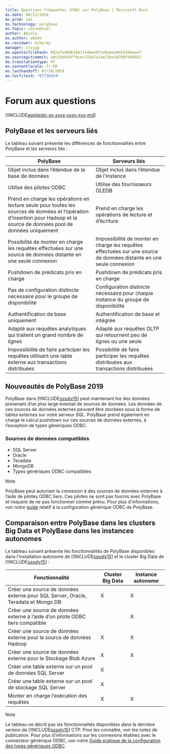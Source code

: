 ```yaml
---
title: Questions fréquentes (FAQ) sur PolyBase | Microsoft Docs
ms.date: 04/23/2019
ms.prod: sql
ms.technology: polybase
ms.topic: conceptual
author: Abiola
ms.author: aboke
ms.reviewer: mikeray
manager: craigg
ms.openlocfilehash: 0d2afed9961881fe46ae9fcd4ebe2441910deee7
ms.sourcegitcommit: e0c55d919ff9cec233a7a14e72ba16799f4505b2
ms.translationtype: HT
ms.contentlocale: fr-FR
ms.lasthandoff: 07/10/2019
ms.locfileid: "67730324"
---
```

# <a name="frequently-asked-questions"></a>Forum aux questions

[!INCLUDE[appliesto-ss-xxxx-xxxx-xxx-md](../../includes/appliesto-ss-xxxx-xxxx-xxx-md.md)]

## <a name="polybase-vs-linked-servers"></a>PolyBase et les serveurs liés
Le tableau suivant présente les différences de fonctionnalités entre PolyBase et les serveurs liés :

|PolyBase | Serveurs liés|
|--------------------------|--------------------------|  
|Objet inclus dans l’étendue de la base de données|Objet inclus dans l’étendue de l’instance|
|Utilise des pilotes ODBC|Utilise des fournisseurs OLEDB|
|Prend en charge les opérations en lecture seule pour toutes les sources de données et l’opération d’insertion pour Hadoop et la source de données pool de données uniquement|Prend en charge les opérations de lecture et d’écriture|
|Possibilité de monter en charge les requêtes effectuées sur une source de données distante en une seule connexion |Impossibilité de monter en charge les requêtes effectuées sur une source de données distante en une seule connexion|
|Pushdown de prédicats pris en charge|Pushdown de prédicats pris en charge|
|Pas de configuration distincte nécessaire pour le groupe de disponibilité|Configuration distincte nécessaire pour chaque instance du groupe de disponibilité|
|Authentification de base uniquement|Authentification de base et intégrée|
|Adapté aux requêtes analytiques qui traitent un grand nombre de lignes|Adapté aux requêtes OLTP qui retournent peu de lignes ou une seule|
|Impossibilité de faire participer les requêtes utilisant une table externe aux transactions distribuées|Possibilité de faire participer les requêtes distribuées aux transactions distribuées|

## <a name="whats-new-in-polybase-2019"></a>Nouveautés de PolyBase 2019 

PolyBase dans [!INCLUDE[sssqlv15](../../includes/sssqlv15-md.md)] peut maintenant lire des données provenant d’un plus large éventail de sources de données. Les données de ces sources de données externes peuvent être stockées sous la forme de tables externes sur votre serveur SQL. PolyBase prend également en charge le calcul pushdown sur ces sources de données externes, à l’exception de types génériques ODBC.

### <a name="compatible-data-sources"></a>Sources de données compatibles

- SQL Server
- Oracle
- Teradata
- MongoDB
- Types génériques ODBC compatibles
  
> [!NOTE]
> PolyBase peut autoriser la connexion à des sources de données externes à l’aide de pilotes ODBC tiers. Ces pilotes ne sont pas fournis avec PolyBase et risquent de ne pas fonctionner comme prévu. Pour plus d’informations, voir notre [guide](../../relational-databases/polybase/polybase-configure-odbc-generic.md) relatif à la configuration générique ODBC de PolyBase.  

## <a name="polybase-in-big-data-clusters-vs-polybase-in-stand-alone-instances"></a>Comparaison entre PolyBase dans les clusters Big Data et PolyBase dans les instances autonomes

Le tableau suivant présente les fonctionnalités de PolyBase disponibles dans l’installation autonome de [!INCLUDE[sssqlv15](../../includes/sssqlv15-md.md)] et le cluster Big Data de [!INCLUDE[sssqlv15](../../includes/sssqlv15-md.md)] :

|Fonctionnalité |Cluster Big Data|Instance autonome|
|--------------------------|--------------------------|---------|   
|Créer une source de données externe pour SQL Server, Oracle, Teradata et Mongo DB |X|X |
|Créer une source de données externe à l’aide d’un pilote ODBC tiers compatible | | X|
|Créer une source de données externe pour la source de données Hadoop | X| X|
|Créer une source de données externe pour le Stockage Blob Azure | X| X|
|Créer une table externe sur un pool de données SQL Server | X| |
|Créer une table externe sur un pool de stockage SQL Server | X| |
|Monter en charge l’exécution des requêtes | X| X|

> [!NOTE]
>Le tableau ne décrit pas les fonctionnalités disponibles dans la dernière version de [!INCLUDE[sssqlv15](../../includes/sssqlv15-md.md)] CTP. Pour les connaître, voir les notes de publication. Pour plus d’informations sur les connexions établies avec le connecteur générique ODBC, voir notre [Guide pratique de la configuration des types génériques ODBC](polybase-configure-odbc-generic.md).